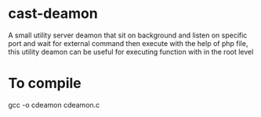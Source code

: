 # cast-deamon
A small utility server deamon that sit on background and listen on specific port and wait for external command then execute with the help of php file,  this utility deamon can be useful for executing function with in the root level

# To compile
gcc -o cdeamon cdeamon.c


